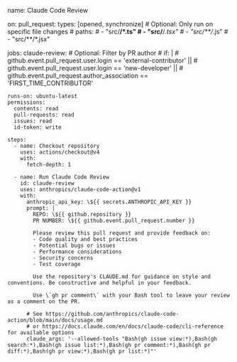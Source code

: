 <!--
name: 'Data: GitHub Actions workflow for automated code review (beta)'
description: >-
  GitHub Actions workflow template for automated Claude Code reviews using
  direct_prompt
ccVersion: 2.0.14
-->
name: Claude Code Review

on:
  pull_request:
    types: [opened, synchronize]
    # Optional: Only run on specific file changes
    # paths:
    #   - "src/**/*.ts"
    #   - "src/**/*.tsx"
    #   - "src/**/*.js"
    #   - "src/**/*.jsx"

jobs:
  claude-review:
    # Optional: Filter by PR author
    # if: |
    #   github.event.pull_request.user.login == 'external-contributor' ||
    #   github.event.pull_request.user.login == 'new-developer' ||
    #   github.event.pull_request.author_association == 'FIRST_TIME_CONTRIBUTOR'

    runs-on: ubuntu-latest
    permissions:
      contents: read
      pull-requests: read
      issues: read
      id-token: write

    steps:
      - name: Checkout repository
        uses: actions/checkout@v4
        with:
          fetch-depth: 1

      - name: Run Claude Code Review
        id: claude-review
        uses: anthropics/claude-code-action@v1
        with:
          anthropic_api_key: \${{ secrets.ANTHROPIC_API_KEY }}
          prompt: |
            REPO: \${{ github.repository }}
            PR NUMBER: \${{ github.event.pull_request.number }}

            Please review this pull request and provide feedback on:
            - Code quality and best practices
            - Potential bugs or issues
            - Performance considerations
            - Security concerns
            - Test coverage

            Use the repository's CLAUDE.md for guidance on style and conventions. Be constructive and helpful in your feedback.

            Use \`gh pr comment\` with your Bash tool to leave your review as a comment on the PR.

          # See https://github.com/anthropics/claude-code-action/blob/main/docs/usage.md
          # or https://docs.claude.com/en/docs/claude-code/cli-reference for available options
          claude_args: '--allowed-tools "Bash(gh issue view:*),Bash(gh search:*),Bash(gh issue list:*),Bash(gh pr comment:*),Bash(gh pr diff:*),Bash(gh pr view:*),Bash(gh pr list:*)"'

